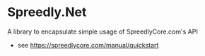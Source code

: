Spreedly.Net
============

A library to encapsulate simple usage of SpreedlyCore.com's API

* see https://spreedlycore.com/manual/quickstart